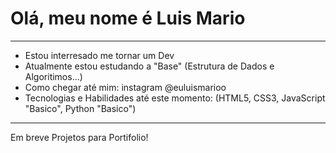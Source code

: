 # Olá, meu nome é Luis Mario
***
- Estou interresado me tornar um Dev
- Atualmente estou estudando a "Base" (Estrutura de Dados e Algoritimos...)
- Como chegar até mim: instagram @euluismarioo
- Tecnologias e Habilidades até este momento: (HTML5, CSS3, JavaScript "Basico", Python "Basico")
***
Em breve Projetos para Portifolio!

